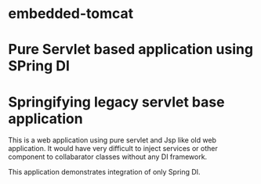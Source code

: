 # embedded-tomcat
# Pure Servlet based application using SPring DI
# Springifying  legacy servlet base application 

This is a web application using pure servlet and Jsp like old web application. It would have very difficult to inject services or other component to collabarator classes without any DI framework.

This application demonstrates integration of only Spring DI.
